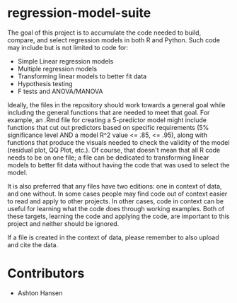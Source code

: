 # regression-model-suite
The goal of this project is to accumulate the code needed to build, compare, and select regression models in both R and Python. Such code may include but is not limited to code for:
- Simple Linear regression models
- Multiple regression models
- Transforming linear models to better fit data
- Hypothesis testing
- F tests and ANOVA/MANOVA

Ideally, the files in the repository should work towards a general goal while including the general functions that are needed to meet that goal. For example, an .Rmd file for creating a 5-predictor model might include functions that cut out predictors based on specific requirements (5% significance level AND a model R^2 value <= .85, <= .95), along with functions that produce the visuals needed to check the validity of the model (residual plot, QQ Plot, etc.). Of course, that doesn't mean that all R code needs to be on one file; a file can be dedicated to transforming linear models to better fit data without having the code that was used to select the model.

It is also preferred that any files have two editions: one in context of data, and one without. In some cases people may find code out of context easier to read and apply to other projects. In other cases, code in context can be useful for learning what the code does through working examples. Both of these targets, learning the code and applying the code, are important to this project and neither should be ignored. 

If a file is created in the context of data, please remember to also upload and cite the data.

# Contributors
- Ashton Hansen